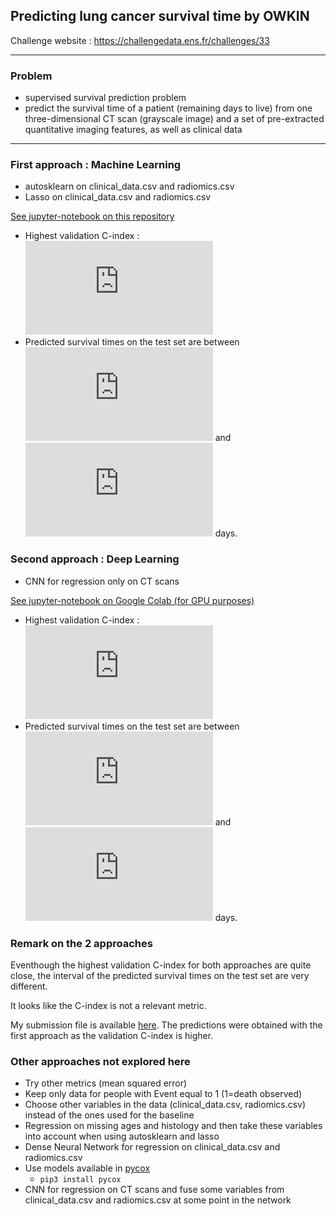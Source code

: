 ## Predicting lung cancer survival time by OWKIN

Challenge website : https://challengedata.ens.fr/challenges/33

---

### Problem

- supervised survival prediction problem
- predict the survival time of a patient (remaining days to live) from one three-dimensional CT scan (grayscale image) and a set of pre-extracted quantitative imaging features, as well as clinical data

---

### First approach : Machine Learning
- autosklearn on clinical_data.csv and radiomics.csv
- Lasso on clinical_data.csv and radiomics.csv

[See jupyter-notebook on this repository](https://github.com/DamienToomey/predicting_lung_cancer_survival_time/blob/master/code/code.ipynb)

- Highest validation C-index : ![](http://latex.codecogs.com/gif.latex?0.75)
- Predicted survival times on the test set are between ![](http://latex.codecogs.com/gif.latex?800) and ![](http://latex.codecogs.com/gif.latex?930) days.

### Second approach : Deep Learning 

- CNN for regression only on CT scans

[See jupyter-notebook on Google Colab (for GPU purposes)](https://colab.research.google.com/drive/1BImOfuIhQp6COx5Mg1gIBTJJs59XuhzV)

- Highest validation C-index : ![](http://latex.codecogs.com/gif.latex?0.72)
- Predicted survival times on the test set are between ![](http://latex.codecogs.com/gif.latex?0) and  ![](http://latex.codecogs.com/gif.latex?200) days.

### Remark on the 2 approaches

Eventhough the highest validation C-index for both approaches are quite close, the interval of the predicted survival times on the test set are very different.

It looks like the C-index is not a relevant metric.

My submission file is available [here](https://github.com/DamienToomey/predicting_lung_cancer_survival_time/blob/master/my_submission/submission.csv). The predictions were obtained with the first approach as the validation C-index is higher.

### Other approaches not explored here

- Try other metrics (mean squared error)
- Keep only data for people with Event equal to 1 (1=death observed) 
- Choose other variables in the data (clinical_data.csv, radiomics.csv) instead of the ones used for the baseline
- Regression on missing ages and histology and then take these variables into account when using autosklearn and lasso
- Dense Neural Network for regression on clinical_data.csv and radiomics.csv
- Use models available in [pycox](https://github.com/havakv/pycox)
    - `pip3 install pycox`
- CNN for regression on CT scans and fuse some variables from clinical_data.csv and radiomics.csv at some point in the network